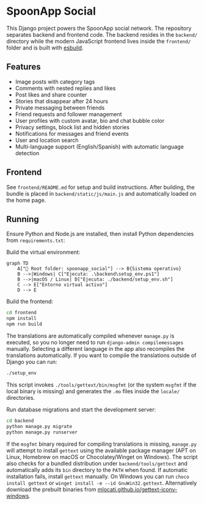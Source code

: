 # SpoonApp Social

This Django project powers the SpoonApp social network. The repository separates
backend and frontend code. The backend resides in the `backend/` directory while
the modern JavaScript frontend lives inside the `frontend/` folder and is built
with [esbuild](https://esbuild.github.io/).

## Features
* Image posts with category tags
* Comments with nested replies and likes
* Post likes and share counter
* Stories that disappear after 24 hours
* Private messaging between friends
* Friend requests and follower management
* User profiles with custom avatar, bio and chat bubble color
* Privacy settings, block list and hidden stories
* Notifications for messages and friend events
* User and location search
* Multi-language support (English/Spanish) with automatic language detection



## Frontend
See `frontend/README.md` for setup and build instructions. After building, the
bundle is placed in `backend/static/js/main.js` and automatically loaded on the home page.

## Running
Ensure Python and Node.js are installed, then install Python dependencies from
`requirements.txt`:

Build the virtual environment:

```mermaid
graph TD
    A["📂 Root folder: spoonapp_social"] --> B{Sistema operativo}
    B -->|Windows| C["Ejecuta: .\backend\setup_env.ps1"]
    B -->|macOS / Linux| D["Ejecuta: ./backend/setup_env.sh"]
    C --> E["Entorno virtual activo"]
    D --> E
```

Build the frontend:

```bash
cd frontend
npm install
npm run build
```

The translations are automatically compiled whenever `manage.py` is executed,
so you no longer need to run `django-admin compilemessages` manually. Selecting
a different language in the app also recompiles the translations automatically.
If you want to compile the translations outside of Django you can run:

```bash
./setup_env
```

This script invokes `./tools/gettext/bin/msgfmt` (or the system `msgfmt` if the
local binary is missing) and generates the `.mo` files inside the `locale/`
directories.

Run database migrations and start the development server:

```bash
cd backend
python manage.py migrate
python manage.py runserver
```

If the `msgfmt` binary required for compiling translations is missing, `manage.py`
will attempt to install `gettext` using the available package manager
(APT on Linux, Homebrew on macOS or Chocolatey/Winget on Windows). The script also
checks for a bundled distribution under `backend/tools/gettext` and automatically
adds its `bin` directory to the `PATH` when found. If automatic installation fails,
install `gettext` manually. On Windows you can run
`choco install gettext` or `winget install -e --id GnuWin32.gettext`. Alternatively
download the prebuilt binaries from
[mlocati.github.io/gettext-iconv-windows](https://mlocati.github.io/articles/gettext-iconv-windows.html).
